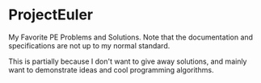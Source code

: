 # ProjectEuler
My Favorite PE Problems and Solutions. Note that the documentation and specifications are not up to my normal standard.

This is partially because I don't want to give away solutions, and mainly want to demonstrate ideas and cool programming algorithms.
